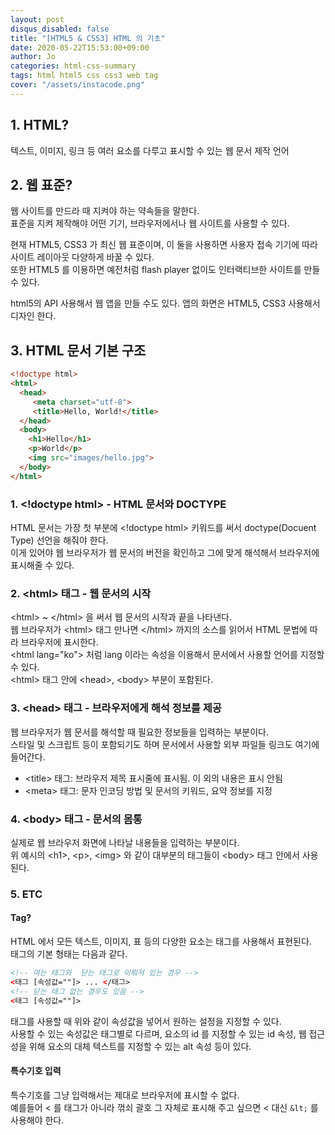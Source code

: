 ```yaml
---
layout: post
disqus_disabled: false
title: "[HTML5 & CSS3] HTML 의 기초"
date: 2020-05-22T15:53:00+09:00
author: Jo
categories: html-css-summary
tags: html html5 css css3 web tag
cover: "/assets/instacode.png"
---
```


## 1. HTML?
텍스트, 이미지, 링크 등 여러 요소를 다루고 표시할 수 있는 웹 문서 제작 언어  
  

## 2. 웹 표준?
웹 사이트를 만드라 때 지켜야 하는 약속들을 말한다.  
표준을 지켜 제작해야 어떤 기기, 브라우저에서나 웹 사이트를 사용할 수 있다.  
  
현재 HTML5, CSS3 가 최신 웹 표준이며, 이 둘을 사용하면 사용자 접속 기기에 따라 사이트 레이아웃 다양하게 바꿀 수 있다.  
또한 HTML5 를 이용하면 예전처럼 flash player 없이도 인터랙티브한 사이트를 만들 수 있다.  

html5의 API 사용해서 웹 앱을 만들 수도 있다. 앱의 화면은 HTML5, CSS3 사용해서 디자인 한다.  
  
  
  
## 3. HTML 문서 기본 구조
~~~html
<!doctype html>
<html> 
  <head>
     <meta charset="utf-8">
     <title>Hello, World!</title>
  </head>
  <body>
    <h1>Hello</h1>
    <p>World</p>
    <img src="images/hello.jpg">
  </body>
</html>
 ~~~  
   
### 1. \<!doctype html\> - HTML 문서와 DOCTYPE
HTML 문서는 가장 첫 부분에 \<!doctype html\> 키워드를 써서 doctype(Docuent Type) 선언을 해줘야 한다.  
이게 있어야 웹 브라우저가 웹 문서의 버전을 확인하고 그에 맞게 해석해서 브라우저에 표시해줄 수 있다.  
  
  
### 2. \<html\> 태그 - 웹 문서의 시작
\<html\> ~ \</html\> 을 써서 웹 문서의 시작과 끝을 나타낸다.  
웹 브라우저가 \<html\> 태그 만나면 \</html\> 까지의 소스를 읽어서 HTML 문법에 따라 브라우저에 표시한다.  
\<html lang="ko"\> 처럼 lang 이라는 속성을 이용해서 문서에서 사용할 언어를 지정할 수 있다.  
\<html\> 태그 안에 \<head\>, \<body\> 부분이 포함된다.  
  
  
### 3. \<head\> 태그 - 브라우저에게 해석 정보를 제공
웹 브라우저가 웹 문서를 해석할 때 필요한 정보들을 입력하는 부분이다.  
스타일 및 스크립트 등이 포함되기도 하며 문서에서 사용할 외부 파일들 링크도 여기에 들어간다.  
  
* \<title\> 태그: 브라우저 제목 표시줄에 표시됨. 이 외의 내용은 표시 안됨
* \<meta\> 태그: 문자 인코딩 방법 및 문서의 키워드, 요약 정보를 지정
  
  
### 4. \<body\> 태그 - 문서의 몸통
실제로 웹 브라우저 화면에 나타날 내용들을 입력하는 부분이다.  
위 예시의 \<h1\>, \<p\>, \<img\> 와 같이 대부분의 태그들이 \<body\> 태그 안에서 사용된다.  
  
  
### 5. ETC
#### Tag?
HTML 에서 모든 텍스트, 이미지, 표 등의 다양한 요소는 태그를 사용해서 표현된다.  
태그의 기본 형태는 다음과 같다.
~~~html
<!-- 여는 태그와  닫는 태그로 이뤄져 있는 경우 -->
<태그 [속성값=""]> ... </태그>
<!-- 닫는 태그 없는 경우도 있음 -->
<태그 [속성값=""]>
~~~
태그를 사용할 때 위와 같이 속성값을 넣어서 원하는 설정을 지정할 수 있다.  
사용할 수 있는 속성값은 태그별로 다르며, 요소의 id 를 지정할 수 있는 id 속성, 웹 접근성을 위해 요소의 대체 텍스트를 지정할 수 있는 alt 속성 등이 있다.  
  
  
#### 특수기호 입력
특수기호를 그냥 입력해서는 제대로 브라우저에 표시할 수 없다.  
예를들어 < 를 태그가 아니라 꺾쇠 괄호 그 자체로 표시해 주고 싶으면 < 대신 `&lt;` 를 사용해야 한다.  














